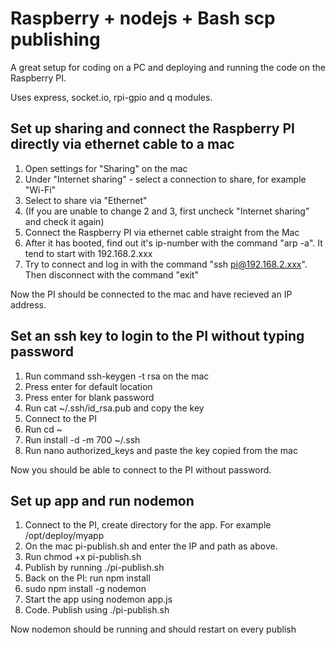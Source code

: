 # Raspberry + nodejs + Bash scp publishing

A great setup for coding on a PC and deploying and running the code on the Raspberry PI.

Uses express, socket.io, rpi-gpio and q modules.

## Set up sharing and connect the Raspberry PI directly via ethernet cable to a mac

1. Open settings for "Sharing" on the mac
2. Under "Internet sharing" - select a connection to share, for example "Wi-Fi"
3. Select to share via "Ethernet"
4. (If you are unable to change 2 and 3, first uncheck "Internet sharing" and check it again)
5. Connect the Raspberry PI via ethernet cable straight from the Mac
6. After it has booted, find out it's ip-number with the command "arp -a". It tend to start with 192.168.2.xxx
7. Try to connect and log in with the command "ssh pi@192.168.2.xxx". Then disconnect with the command "exit"

Now the PI should be connected to the mac and have recieved an IP address.

## Set an ssh key to login to the PI without typing password

1. Run command ssh-keygen -t rsa on the mac
2. Press enter for default location
3. Press enter for blank password
4. Run cat ~/.ssh/id_rsa.pub and copy the key
5. Connect to the PI
6. Run cd ~
7. Run install -d -m 700 ~/.ssh
8. Run nano authorized_keys and paste the key copied from the mac

Now you should be able to connect to the PI without password.

## Set up app and run nodemon

1. Connect to the PI, create directory for the app. For example /opt/deploy/myapp
2. On the mac pi-publish.sh and enter the IP and path as above.
3. Run chmod +x pi-publish.sh
4. Publish by running ./pi-publish.sh
5. Back on the PI: run npm install
6. sudo npm install -g nodemon
7. Start the app using nodemon app.js
8. Code. Publish using ./pi-publish.sh

Now nodemon should be running and should restart on every publish